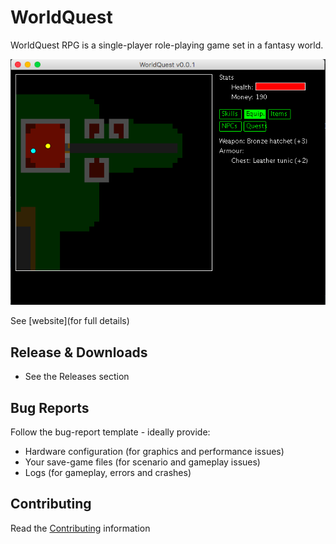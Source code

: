 # WorldQuest

WorldQuest RPG is a single-player role-playing game set in a fantasy world.

![Screenshot](docs/screenshot1.png "Screenshot")

See [website](for full details)

## Release & Downloads

* See the Releases section

## Bug Reports

Follow the bug-report template - ideally provide:
 
* Hardware configuration (for graphics and performance issues)
* Your save-game files (for scenario and gameplay issues)
* Logs (for gameplay, errors and crashes)

## Contributing

Read the [Contributing](CONTRIBUTING.md) information